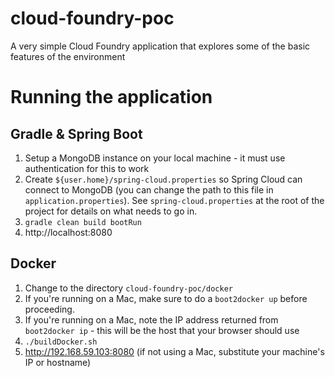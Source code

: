# cloud-foundry-poc
A very simple Cloud Foundry application that explores some of the basic features of the environment

# Running the application

## Gradle & Spring Boot
1. Setup a MongoDB instance on your local machine - it must use authentication for this to work
1. Create `${user.home}/spring-cloud.properties` so Spring Cloud can connect to MongoDB (you can change the path to this file in `application.properties`).  See `spring-cloud.properties` at the root of the project for details on what needs to go in.
1. `gradle clean build bootRun`
1. http://localhost:8080

## Docker
1. Change to the directory `cloud-foundry-poc/docker`
1. If you're running on a Mac, make sure to do a `boot2docker up` before proceeding.  
1. If you're running on a Mac, note the IP address returned from `boot2docker ip` - this will be the host that your browser should use
1. `./buildDocker.sh`
1. http://192.168.59.103:8080 (if not using a Mac, substitute your machine's IP or hostname)
